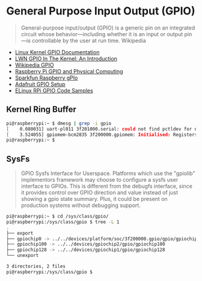 # General Purpose Input Output (GPIO)

> General-purpose input/output (GPIO) is a generic pin on an integrated circuit whose behavior—including whether it is an input or output pin—is controllable by the user at run time. Wikipedia

- [Linux Kernel GPIO Documentation](https://www.kernel.org/doc/Documentation/gpio/)
- [LWN GPIO In The Kernel: An Introduction](https://lwn.net/Articles/532714/)
- [Wikipedia GPIO](https://en.wikipedia.org/wiki/General-purpose_input/output)
- [Raspberry Pi GPIO and Physical Computing](https://www.raspberrypi.org/documentation/usage/gpio-plus-and-raspi2/README.md)
- [Sparkfun Raspberry gPIo](https://learn.sparkfun.com/tutorials/raspberry-gpio/gpio-pinout)
- [Adafruit GPIO Setup](https://learn.adafruit.com/adafruits-raspberry-pi-lesson-4-gpio-setup?view=all)
- [ELinux RPi GPIO Code Samples](https://elinux.org/RPi_GPIO_Code_Samples)

## Kernel Ring Buffer

```sh
pi@raspberrypi:~ $ dmesg | grep -i gpio
[    0.080031] uart-pl011 3f201000.serial: could not find pctldev for node /soc/gpio@7e200000/uart0_pins, deferring probe
[    3.524055] gpiomem-bcm2835 3f200000.gpiomem: Initialised: Registers at 0x3f200000
pi@raspberrypi:~ $ 
```

## SysFs

> GPIO Sysfs Interface for Userspace. Platforms which use the "gpiolib" implementors framework may choose to configure a sysfs user interface to GPIOs. This is different from the debugfs interface, since it provides control over GPIO direction and value instead of just showing a gpio state summary. Plus, it could be present on production systems without debugging support. []()

```sh
pi@raspberrypi:~ $ cd /sys/class/gpio/
pi@raspberrypi:/sys/class/gpio $ tree -L 1
.
├── export
├── gpiochip0 -> ../../devices/platform/soc/3f200000.gpio/gpio/gpiochip0
├── gpiochip100 -> ../../devices/gpiochip2/gpio/gpiochip100
├── gpiochip128 -> ../../devices/gpiochip1/gpio/gpiochip128
└── unexport

3 directories, 2 files
pi@raspberrypi:/sys/class/gpio $ 
```